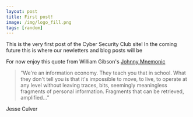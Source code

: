 ```yaml
---
layout: post
title: First post!
image: /img/logo_fill.png
tags: [random]
---
```


This is the very first post of the Cyber Security Club site!
In the coming future this is where our newletters and blog posts will be

For now enjoy this quote from William Gibson's [Johnny Mnemonic](https://en.wikipedia.org/wiki/Johnny_Mnemonic)

>“We're an information economy. They teach you that in school. What they don't tell you is that it's impossible to move, to live, to operate at any level without leaving traces, bits, seemingly meaningless fragments of personal information. Fragments that can be retrieved, amplified...”


Jesse Culver
